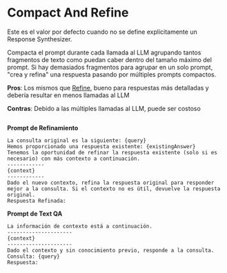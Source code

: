 # Compact And Refine

Este es el valor por defecto cuando no se define explícitamente un Response Synthesizer.

Compacta el prompt durante cada llamada al LLM agrupando tantos fragmentos de texto como puedan caber dentro del tamaño máximo del prompt. Si hay demasiados fragmentos para agrupar en un solo prompt, "crea y refina" una respuesta pasando por múltiples prompts compactos.

**Pros**: Los mismos que [Refine](refine.md), bueno para respuestas más detalladas y debería resultar en menos llamadas al LLM

**Contras**: Debido a las múltiples llamadas al LLM, puede ser costoso

<figure><img src="../../../.gitbook/assets/image--6---1---1---1---2-.png" alt=""><figcaption></figcaption></figure>

**Prompt de Refinamiento**

```markup
La consulta original es la siguiente: {query}
Hemos proporcionado una respuesta existente: {existingAnswer}
Tenemos la oportunidad de refinar la respuesta existente (solo si es necesario) con más contexto a continuación.
------------
{context}
------------
Dado el nuevo contexto, refina la respuesta original para responder mejor a la consulta. Si el contexto no es útil, devuelve la respuesta original.
Respuesta Refinada:
```

**Prompt de Text QA**

```
La información de contexto está a continuación.
---------------------
{context}
---------------------
Dado el contexto y sin conocimiento previo, responde a la consulta.
Consulta: {query}
Respuesta:
```
